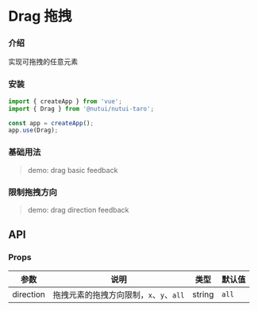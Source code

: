 # Drag 拖拽

### 介绍

实现可拖拽的任意元素

### 安装

```js
import { createApp } from 'vue';
import { Drag } from '@nutui/nutui-taro';

const app = createApp();
app.use(Drag);
```

### 基础用法

> demo: drag basic feedback

### 限制拖拽方向

> demo: drag direction feedback

## API

### Props

| 参数 | 说明 | 类型 | 默认值 |
| --- | --- | --- | --- |
| direction | 拖拽元素的拖拽方向限制，`x`、`y`、`all` | string | `all` |
